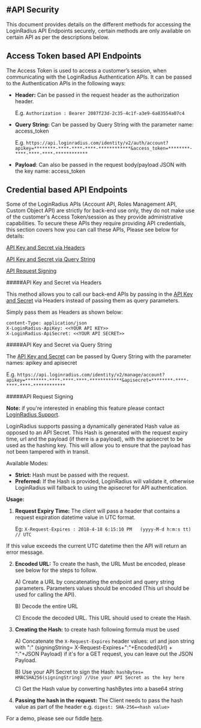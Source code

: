 #API Security
---

This document provides details on the different methods for accessing the LoginRadius API Endpoints securely, certain methods are only available on certain API as per the descriptions below.


## Access Token based API Endpoints 

The Access Token is used to access a customer’s session, when communicating with the LoginRadius Authentication APIs. It can be passed to the Authentication APIs in the following ways:

   - **Header:** Can be passed in the request header as the authorization header.

       E.g.  `Authorization : Bearer 2087f23d-2c35-4c1f-a3e9-6a83554a07c4`
       
   - **Query String:** Can be passed by Query String with the parameter name: access_token  

       E.g. `https://api.loginradius.com/identity/v2/auth/account?apikey=********-****-****-****-************&access_token=********-****-****-****-************`

   - **Payload**: Can also be passed in the request body/payload JSON with the key name: access_token


## Credential based API Endpoints 

Some of the LoginRadius APIs (Account API, Roles Management API, Custom Object API) are strictly for back-end use only, they do not make use of the customer's Access Token/session as they provide administrative capabilities. To secure these APIs they require providing API credentials, this section covers how you can call these APIs, Please see below for details:


[API Key and Secret via Headers](#api-key-and-secret-via-headers)

[API Key and Secret via Query String](#api-key-and-secret-via-query-string)

[API Request Signing](#api-request-signing)


#####API Key and Secret via Headers

This method allows you to call our back-end APIs by passing in the [API Key and Secret](https://www.loginradius.com/legacy/docs/account/get-api-key-and-secret) via Headers instead of passing them as query parameters.

Simply pass them as Headers as shown below:

```
content-Type: application/json
X-LoginRadius-ApiKey: <<YOUR API KEY>>
X-LoginRadius-ApiSecret: <<YOUR API SECRET>>
```

#####API Key and Secret via Query String

The [API Key and Secret](https://www.loginradius.com/legacy/docs/account/get-api-key-and-secret) can be passed by Query String with the parameter names: apikey and apisecret

E.g. `https://api.loginradius.com/identity/v2/manage/account?apikey=********-****-****-****-************&apisecret=********-****-****-****-************`


#####API Request Signing

**Note:** if you're interested in enabling this feature please contact [LoginRadius Support](https://adminconsole.loginradius.com/support/tickets/open-a-new-ticket).

LoginRadius supports passing a dynamically generated Hash value as opposed to an API Secret. This Hash is generated with the request expiry time, url and the payload (if there is a payload), with the apisecret to be used as the hashing key. This will allow you to ensure that the payload has not been tampered with in transit.

Available Modes:

   - **Strict:** Hash must be passed with the request.
   - **Preferred:** If the Hash is provided, LoginRadius will validate it, otherwise LoginRadius will fallback to using the apisecret for API authentication.


**Usage:**

1. **Request Expiry Time:** The client will pass a header that contains a request expiration datetime value in UTC format.

	Eg: `X-Request-Expires : 2018-4-18 6:15:10 PM   (yyyy-M-d h:m:s tt) // UTC`

 If this value exceeds the current UTC datetime then the API will return an error message.

2. **Encoded URL:** To create the hash, the URL Must be encoded, please see below for the steps to follow.

      A) Create a URL by concatenating the endpoint and query string parameters. Parameters values should be encoded (This url should be used for calling the API).

      B) Decode the entire URL

      C) Encode the decoded URL. This URL should used to create the Hash.

3. **Creating the Hash:** to create hash following formula must be used

      A) Concatenate the `X-Request-Expires` header values: url and json string with ":" (signingString= X-Request-Expires+":"+Encoded(Url) + ":"+JSON Payload) if it's for a GET request, you can leave out the JSON Payload.

      B) Use your API Secret to sign the Hash: `hashBytes= HMACSHA256(signingString) //Use your API Secret as the key here`

      C) Get the Hash value by converting hashBytes into a base64 string

4.  **Passing the hash in the request:** The Client needs to pass the hash value as part of the header e.g. `digest: SHA-256=<hash value>`


For a demo, please see our fiddle [here](https://dotnetfiddle.net/oKiqCR).
